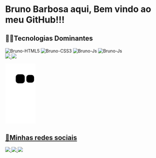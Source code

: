 <h1> Bruno Barbosa aqui, Bem vindo ao meu GitHub!!! </h1>

<h2 align="left">👨‍💻Tecnologias Dominantes</h2>
<div align="left" style="display: inline-block">
<img align="center" alt="Bruno-HTML5" height="30" width="40" src="https://cdn.jsdelivr.net/gh/devicons/devicon/icons/html5/html5-original.svg" />
<img align="center" alt="Bruno-CSS3" height="30" width="40" src="https://cdn.jsdelivr.net/gh/devicons/devicon/icons/css3/css3-original.svg" />          
<img align="center" alt="Bruno-Js" height="30" width="40" src="https://cdn.jsdelivr.net/gh/devicons/devicon/icons/javascript/javascript-original.svg" />
<img align="center" alt="Bruno-Js" height="30" width="40" src="https://cdn.jsdelivr.net/gh/devicons/devicon/icons/mysql/mysql-original.svg" />          
</div> <br>

<div align="left">
  <a href="https://github.com/brunodesp">
  <img height="165em" src="https://github-readme-stats.vercel.app/api?username=brunodesp&show_icons=true&theme=tokyonight&include_all_commits=true&count_private=true"/>
  <img height="165em" src="https://github-readme-stats.vercel.app/api/top-langs/?username=brunodesp&layout=compact&langs_count=7&theme=tokyonight"/>
</div>

![Snake animation](https://github.com/brunodesp/brunodesp/blob/output/github-contribution-grid-snake.svg) 

<div align="left">
<h2>📧Minhas redes sociais</h2>
</div>

<div align="left">
      <a href = "https://www.instagram.com/antunes.no/" target="_blank"><img src="https://img.shields.io/badge/Instagram-E4405F?style=for-the-badge&logo=instagram&logoColor=white"</a>
      <a href = "mailto:antunesbrunobarbosa1@gmail.com" target="_blank"><img src="https://img.shields.io/badge/Gmail-D14836?style=for-the-badge&logo=gmail&logoColor=white"</a>
      <a href = "https://www.linkedin.com/in/bruno-barbosa-antunes/" target="_blank"><img src="https://img.shields.io/badge/LinkedIn-0077B5?style=for-the-badge&logo=linkedin&logoColor=white"</a>
</div>


   

